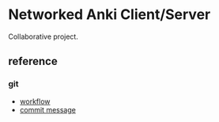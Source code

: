 # Networked Anki Client/Server

Collaborative project.

## reference

### git

- [workflow](https://nvie.com/posts/a-successful-git-branching-model/)
- [commit message](https://cbea.ms/git-commit/)
